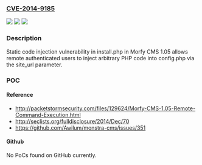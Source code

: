 ### [CVE-2014-9185](https://cve.mitre.org/cgi-bin/cvename.cgi?name=CVE-2014-9185)
![](https://img.shields.io/static/v1?label=Product&message=n%2Fa&color=blue)
![](https://img.shields.io/static/v1?label=Version&message=n%2Fa&color=blue)
![](https://img.shields.io/static/v1?label=Vulnerability&message=n%2Fa&color=brighgreen)

### Description

Static code injection vulnerability in install.php in Morfy CMS 1.05 allows remote authenticated users to inject arbitrary PHP code into config.php via the site_url parameter.

### POC

#### Reference
- http://packetstormsecurity.com/files/129624/Morfy-CMS-1.05-Remote-Command-Execution.html
- http://seclists.org/fulldisclosure/2014/Dec/70
- https://github.com/Awilum/monstra-cms/issues/351

#### Github
No PoCs found on GitHub currently.


